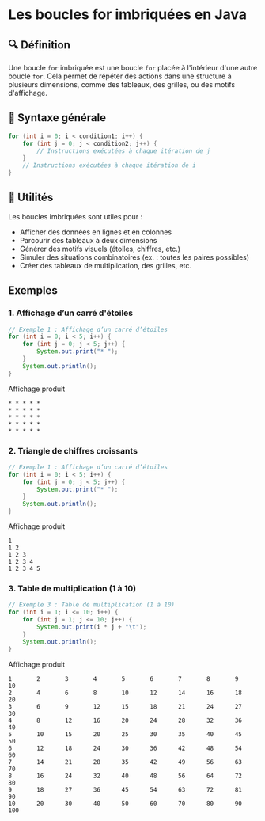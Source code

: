 # Les boucles for imbriquées en Java

## 🔍 Définition

Une boucle `for` imbriquée est une boucle `for` placée à l'intérieur d'une autre boucle `for`. Cela permet de répéter des actions dans une structure à plusieurs dimensions, comme des tableaux, des grilles, ou des motifs d'affichage.

## 📌 Syntaxe générale

```java
for (int i = 0; i < condition1; i++) {
    for (int j = 0; j < condition2; j++) {
        // Instructions exécutées à chaque itération de j
    }
    // Instructions exécutées à chaque itération de i
}
```

## 🎯 Utilités

Les boucles imbriquées sont utiles pour :

- Afficher des données en lignes et en colonnes
- Parcourir des tableaux à deux dimensions
- Générer des motifs visuels (étoiles, chiffres, etc.)
- Simuler des situations combinatoires (ex. : toutes les paires possibles)
- Créer des tableaux de multiplication, des grilles, etc.

## Exemples

### 1. Affichage d’un carré d'étoiles

```java
// Exemple 1 : Affichage d’un carré d’étoiles
for (int i = 0; i < 5; i++) {
    for (int j = 0; j < 5; j++) {
        System.out.print("* ");
    }
    System.out.println();
}
```

Affichage produit

```text
* * * * * 
* * * * * 
* * * * * 
* * * * * 
* * * * *
```

### 2. Triangle de chiffres croissants

```java
// Exemple 1 : Affichage d’un carré d’étoiles
for (int i = 0; i < 5; i++) {
    for (int j = 0; j < 5; j++) {
        System.out.print("* ");
    }
    System.out.println();
}
```

Affichage produit

```text
1 
1 2 
1 2 3 
1 2 3 4 
1 2 3 4 5 
```

### 3. Table de multiplication (1 à 10)

```java
// Exemple 3 : Table de multiplication (1 à 10)
for (int i = 1; i <= 10; i++) {
    for (int j = 1; j <= 10; j++) {
        System.out.print(i * j + "\t");
    }
    System.out.println();
}
```

Affichage produit

```text
1       2       3       4       5       6       7       8       9       10
2       4       6       8       10      12      14      16      18      20
3       6       9       12      15      18      21      24      27      30
4       8       12      16      20      24      28      32      36      40
5       10      15      20      25      30      35      40      45      50
6       12      18      24      30      36      42      48      54      60
7       14      21      28      35      42      49      56      63      70
8       16      24      32      40      48      56      64      72      80
9       18      27      36      45      54      63      72      81      90
10      20      30      40      50      60      70      80      90      100 
```
